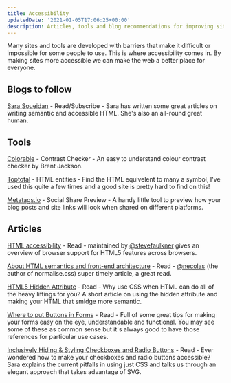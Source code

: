 ```yaml
---
title: Accessibility
updatedDate: '2021-01-05T17:06:25+00:00'
description: Articles, tools and blog recommendations for improving site accessibility. Covering topics such as colour, meta tags and HTML entities.
---
```


Many sites and tools are developed with barriers that make it difficult or impossible for some people to use. This is where accessibility comes in. By making sites more accessible we can make the web a better place for everyone.

## Blogs to follow

[Sara Soueidan](https://www.sarasoueidan.com/blog/) - Read/Subscribe - Sara has written some great articles on writing semantic and accessible HTML. She's also an all-round great human.

## Tools

[Colorable](https://colorable.jxnblk.com/) - Contrast Checker - An easy to understand colour contrast checker by Brent Jackson.

[Toptotal](https://www.toptal.com/designers/htmlarrows/symbols/) - HTML entities - Find the HTML equivelent to many a symbol, I've used this quite a few times and a good site is pretty hard to find on this!

[Metatags.io](https://metatags.io/) - Social Share Preview - A handy little tool to preview how your blog posts and site links will look when shared on different platforms.

## Articles

[HTML accessibility](https://www.html5accessibility.com/) - Read - maintained by [@stevefaulkner](https://twitter.com/stevefaulkner) gives an overview of browser support for HTML5 features across browsers.

[About HTML semantics and front-end architecture](http://nicolasgallagher.com/about-html-semantics-front-end-architecture/) - Read - [@necolas](https://twitter.com/necolas) (the author of normalise.css) super timely article, a great read.

[HTML5 Hidden Attribute](https://davidwalsh.name/html5-hidden) - Read - Why use CSS when HTML can do all of the heavy liftings for you? A short article on using the hidden attribute and making your HTML that smidge more semantic.

[Where to put Buttons in Forms](https://adamsilver.io/articles/where-to-put-buttons-in-forms/) - Read - Full of some great tips for making your forms easy on the eye, understandable and functional. You may see some of these as common sense but it's always good to have those references for particular use cases.

[Inclusively Hiding & Styling Checkboxes and Radio Buttons](https://www.sarasoueidan.com/blog/inclusively-hiding-and-styling-checkboxes-and-radio-buttons) - Read - Ever wondered how to make your checkboxes and radio buttons accessible? Sara explains the current pitfalls in using just CSS and talks us through an elegant approach that takes advantage of SVG.
